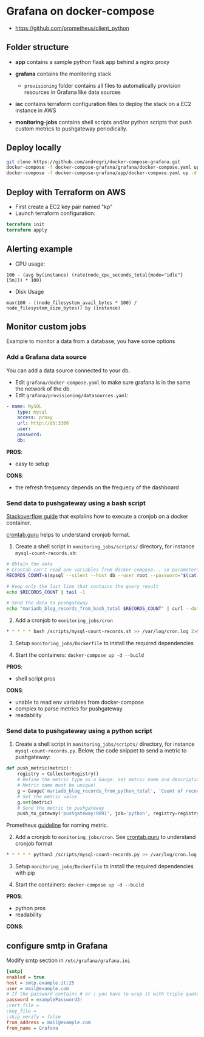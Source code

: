 # Grafana on docker-compose

- https://github.com/prometheus/client_python

## Folder structure

- **app** contains a sample python flask app behind a nginx proxy

- **grafana** contains the monitoring stack
    - `provisioning` folder contains all files to automatically provision resources in Grafana like data sources

- **iac** contains terraform configuration files to deploy the stack on a EC2 instance in AWS

- **monitoring-jobs** contains shell scripts and/or python scripts that push custom metrics to pushgateway periodically.

## Deploy locally
```bash
git clone https://github.com/andregri/docker-compose-grafana.git
docker-compose -f docker-compose-grafana/grafana/docker-compose.yaml up -d
docker-compose -f docker-compose-grafana/app/docker-compose.yaml up -d
```

## Deploy with Terraform on AWS
- First create a EC2 key pair named "kp"
- Launch terraform configuration:
```tf
terraform init
terraform apply
```

## Alerting example

- CPU usage:
```
100 - (avg by(instance) (rate(node_cpu_seconds_total{mode="idle"}[5m])) * 100)
```
- Disk Usage
```
max(100 - ((node_filesystem_avail_bytes * 100) / node_filesystem_size_bytes)) by (instance)
```

## Monitor custom jobs

Example to monitor a data from a database, you have some options

### Add a Grafana data source

You can add a data source connected to your db.

- Edit `grafana/docker-compose.yaml` to make sure grafana is in the same the network of the db
- Edit `grafana/provisioning/datasources.yaml`:
```yaml
- name: MySQL
    type: mysql
    access: proxy
    url: http://db:3306
    user:
    password:
    db:
```

**PROS**:
- easy to setup

**CONS**:
- the refresh frequency depends on the frequecy of the dashboard

### Send data to pushgateway using a bash script

[Stackoverflow guide](https://stackoverflow.com/questions/37458287/how-to-run-a-cron-job-inside-a-docker-container) that explaiins how to execute a cronjob on a docker container.

[crontab.guru](https://crontab.guru) helps to understand cronjob format.

1. Create a shell script in `monitoring_jobs/scripts/` directory, for instance `mysql-count-records.sh`:
```bash
# Obtain the data
# Crontab can't read env variables from docker-compose... so parameters are hardcoded
RECORDS_COUNT=$(mysql --silent --host db --user root --password="$(cat /run/secrets/db-password)" --execute "SELECT COUNT(*) FROM blog" example)

# Keep only the last line that contains the query result
echo $RECORDS_COUNT | tail -1

# Send the data to pushgateway
echo "mariadb_blog_records_from_bash_total $RECORDS_COUNT" | curl --data-binary @- http://pushgateway:9091/metrics/job/bash
```

2. Add a cronjob to `monitoring_jobs/cron`
```bash
* * * * * bash /scripts/mysql-count-records.sh >> /var/log/cron.log 2>&1    # every minute
```

3. Setup `monitoring_jobs/Dockerfile` to install the required dependencies

4. Start the containers: `docker-compose up -d --build`

**PROS**:
- shell script pros

**CONS**:
- unable to read env variables from docker-compose
- complex to parse metrics for pushgateway
- readability

### Send data to pushgateway using a python script

1. Create a shell script in `monitoring_jobs/scripts/` directory, for instance `mysql-count-records.py`. Below, the code snippet to send a metric to pushgateway:
```python
def push_metric(metric):
    registry = CollectorRegistry()
    # Define the metric type as a Gauge: set metric name and description
    # Metric name must be unique!
    g = Gauge('mariadb_blog_records_from_python_total', 'Count of records in blog table', registry=registry)
    # Set the metric value
    g.set(metric)
    # Send the metric to pushgateway
    push_to_gateway('pushgateway:9091', job='python', registry=registry)
```
Prometheus [guideline](https://prometheus.io/docs/practices/naming) for naming metric.

2. Add a cronjob to `monitoring_jobs/cron`. See [crontab.guru](https://crontab.guru) to understand cronjob format
```bash
* * * * * python3 /scripts/mysql-count-records.py >> /var/log/cron.log 2>&1    # every minute
```

3. Setup `monitoring_jobs/Dockerfile` to install the required dependencies with pip

4. Start the containers: `docker-compose up -d --build`

**PROS**:
- python pros
- readability

**CONS**:

## configure smtp in Grafana

Modify smtp section in `/etc/grafana/grafana.ini`

```ini
[smtp]
enabled = true
host = smtp.example.it:25
user = mail@example.com
# If the password contains # or ; you have to wrap it with triple quotes. Ex """#password;"""
password = examplePassword3!
;cert_file =
;key_file =
;skip_verify = false
from_address = mail@example.com
from_name = Grafana
```
